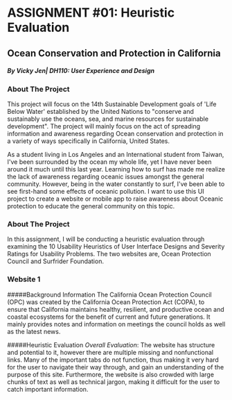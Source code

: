 # ASSIGNMENT #01: Heuristic Evaluation

## Ocean Conservation and Protection in California 
##### _By Vicky Jen| DH110: User Experience and Design_

### About The Project
This project will focus on the 14th Sustainable Development goals of 'Life Below Water' established by the United Nations to "conserve and sustainably use the oceans, sea, and marine resources for sustainable development". The project will mainly focus on the act of spreading information and awareness regarding Ocean conservation and protection in a variety of ways specifically in California, United States.  

As a student living in Los Angeles and an International student from Taiwan, I've been surrounded by the ocean my whole life, yet I have never been around it much until this last year. Learning how to surf has made me realize the lack of awareness regarding oceanic issues amongst the general community. However, being in the water constantly to surf, I've been able to see first-hand some effects of oceanic pollution. I want to use this UI project to create a website or mobile app to raise awareness about Oceanic protection to educate the general community on this topic.

### About The Project
In this assignment, I will be conducting a heuristic evaluation through examining the 10 Usability Heuristics of User Interface Designs and Severity Ratings for Usability Problems. The two websites are, Ocean Protection Council and Surfrider Foundation. 

### Website 1 
#####Background Information 
The California Ocean Protection Council (OPC) was created by the California Ocean Protection Act (COPA), to ensure that California maintains healthy, resilient, and productive ocean and coastal ecosystems for the benefit of current and future generations. It mainly provides notes and information on meetings the council holds as well as the latest news.

 #####Heuristic Evaluation 
_Overall Evaluation_: The website has structure and potential to it, however there are multiple missing and nonfunctional links. Many of the important tabs do not function, thus making it very hard for the user to navigate their way through, and gain an understanding of the purpose of this site. Furthermore, the website is also crowded with large chunks of text as well as technical jargon, making it difficult for the user to catch important information. 
